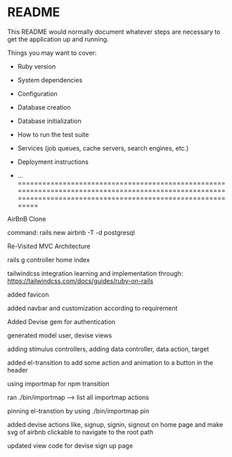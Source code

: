 # README

This README would normally document whatever steps are necessary to get the
application up and running.

Things you may want to cover:

* Ruby version

* System dependencies

* Configuration

* Database creation

* Database initialization

* How to run the test suite

* Services (job queues, cache servers, search engines, etc.)

* Deployment instructions

* ...
==============================================================================================================================================================

AirBnB Clone

command: rails new airbnb -T -d postgresql

Re-Visited MVC Architecture 

rails g controller home index

tailwindcss integration learning and implementation through: https://tailwindcss.com/docs/guides/ruby-on-rails

added favicon

added navbar and customization according to requirement

Added Devise gem for authentication

generated model user, devise views

adding stimulus controllers, adding data controller, data action, target

added el-transition to add some action and animation to a button in the header

using importmap for npm transition

ran ./bin/importmap  --> list all importmap actions

pinning el-transtion by using ./bin/importmap pin

added devise actions like, signup, signin, signout on home page and make svg of airbnb clickable to navigate to the root path

updated view code for devise sign up page
